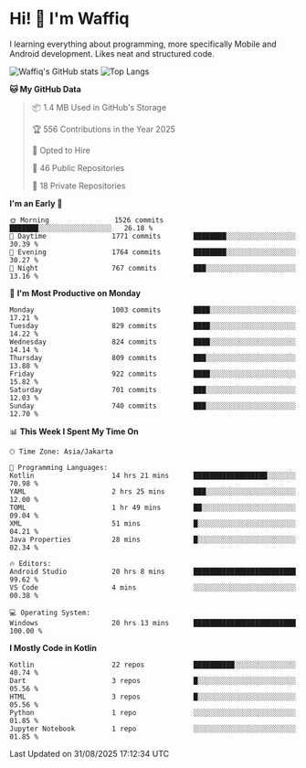 
# Hi! 👋 I'm Waffiq

I learning everything about programming, more specifically Mobile and Android development. Likes neat and structured code.

<!-- Get to know more about me?

<a href="https://www.linkedin.com/in/waffiqaziz/"><img src="https://img.shields.io/static/v1?label=%20&message=LinkedIn&logo=linkedin&logoColor=white&color=0A66C2&style=for-the-badge" alt="LinkedIn"></a>
<a href="https://www.instagram.com/waffiqaziz/"><img src="https://img.shields.io/static/v1?label=%20&message=instagram&logo=instagram&logoColor=white&labelColor=%23E1306C&color=%23E1306C&style=for-the-badge" alt="Instagram"></a>
<a href="https://web.facebook.com/WaffiqAziz/"><img src="https://img.shields.io/static/v1?label=%20&message=Facebook&logo=facebook&logoColor=white&color=1877F2&style=for-the-badge" alt="Facebook"></a>
<a href="https://twitter.com/waffiqaziz"><img src="https://img.shields.io/static/v1?label=%20&message=X&logo=x&logoColor=white&color=000000&style=for-the-badge" alt="X"></a> -->

![Waffiq's GitHub stats](https://github-readme-stats-eight-theta.vercel.app/api?username=waffiqaziz&show_icons=true&include_all_commits=true&count_private=true&theme=dark)
![Top Langs](https://github-readme-stats.vercel.app/api/top-langs/?username=waffiqaziz&layout=compact&langs_count=8&theme=dark)

<!--START_SECTION:waka-->
**🐱 My GitHub Data** 

> 📦 1.4 MB Used in GitHub's Storage 
 > 
> 🏆 556 Contributions in the Year 2025
 > 
> 💼 Opted to Hire
 > 
> 📜 46 Public Repositories 
 > 
> 🔑 18 Private Repositories 
 > 
**I'm an Early 🐤** 

```text
🌞 Morning                1526 commits        ███████░░░░░░░░░░░░░░░░░░   26.18 % 
🌆 Daytime                1771 commits        ████████░░░░░░░░░░░░░░░░░   30.39 % 
🌃 Evening                1764 commits        ████████░░░░░░░░░░░░░░░░░   30.27 % 
🌙 Night                  767 commits         ███░░░░░░░░░░░░░░░░░░░░░░   13.16 % 
```
📅 **I'm Most Productive on Monday** 

```text
Monday                   1003 commits        ████░░░░░░░░░░░░░░░░░░░░░   17.21 % 
Tuesday                  829 commits         ████░░░░░░░░░░░░░░░░░░░░░   14.22 % 
Wednesday                824 commits         ████░░░░░░░░░░░░░░░░░░░░░   14.14 % 
Thursday                 809 commits         ███░░░░░░░░░░░░░░░░░░░░░░   13.88 % 
Friday                   922 commits         ████░░░░░░░░░░░░░░░░░░░░░   15.82 % 
Saturday                 701 commits         ███░░░░░░░░░░░░░░░░░░░░░░   12.03 % 
Sunday                   740 commits         ███░░░░░░░░░░░░░░░░░░░░░░   12.70 % 
```


📊 **This Week I Spent My Time On** 

```text
🕑︎ Time Zone: Asia/Jakarta

💬 Programming Languages: 
Kotlin                   14 hrs 21 mins      ██████████████████░░░░░░░   70.98 % 
YAML                     2 hrs 25 mins       ███░░░░░░░░░░░░░░░░░░░░░░   12.00 % 
TOML                     1 hr 49 mins        ██░░░░░░░░░░░░░░░░░░░░░░░   09.04 % 
XML                      51 mins             █░░░░░░░░░░░░░░░░░░░░░░░░   04.21 % 
Java Properties          28 mins             █░░░░░░░░░░░░░░░░░░░░░░░░   02.34 % 

🔥 Editors: 
Android Studio           20 hrs 8 mins       █████████████████████████   99.62 % 
VS Code                  4 mins              ░░░░░░░░░░░░░░░░░░░░░░░░░   00.38 % 

💻 Operating System: 
Windows                  20 hrs 13 mins      █████████████████████████   100.00 % 
```

**I Mostly Code in Kotlin** 

```text
Kotlin                   22 repos            ██████████░░░░░░░░░░░░░░░   40.74 % 
Dart                     3 repos             █░░░░░░░░░░░░░░░░░░░░░░░░   05.56 % 
HTML                     3 repos             █░░░░░░░░░░░░░░░░░░░░░░░░   05.56 % 
Python                   1 repo              ░░░░░░░░░░░░░░░░░░░░░░░░░   01.85 % 
Jupyter Notebook         1 repo              ░░░░░░░░░░░░░░░░░░░░░░░░░   01.85 % 
```




 Last Updated on 31/08/2025 17:12:34 UTC
<!--END_SECTION:waka-->
